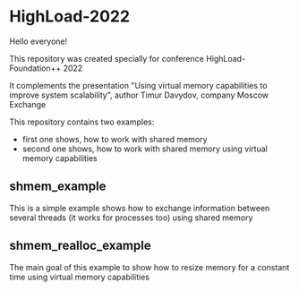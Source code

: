 # HighLoad-2022

Hello everyone!

This repository was created specially for conference HighLoad-Foundation++ 2022

It complements the presentation "Using virtual memory capabilities to improve system scalability",
author Timur Davydov, company Moscow Exchange

This repository contains two examples:
* first one shows, how to work with shared memory
* second one shows, how to work with shared memory using virtual memory capabilities

## shmem_example

This is a simple example shows how to exchange information between several threads (it works for processes too)
using shared memory

## shmem_realloc_example

The main goal of this example to show how to resize memory for a constant time using virtual memory capabilities


